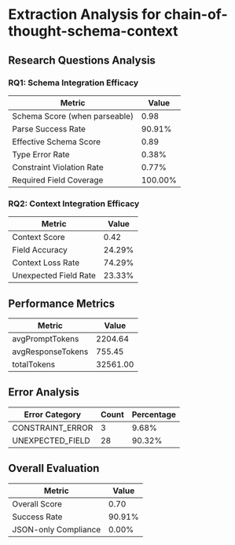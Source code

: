 # Extraction Analysis for chain-of-thought-schema-context

## Research Questions Analysis

### RQ1: Schema Integration Efficacy

| Metric | Value |
|--------|-------|
| Schema Score (when parseable) | 0.98 |
| Parse Success Rate | 90.91% |
| Effective Schema Score | 0.89 |
| Type Error Rate | 0.38% |
| Constraint Violation Rate | 0.77% |
| Required Field Coverage | 100.00% |

### RQ2: Context Integration Efficacy

| Metric | Value |
|--------|-------|
| Context Score | 0.42 |
| Field Accuracy | 24.29% |
| Context Loss Rate | 74.29% |
| Unexpected Field Rate | 23.33% |

## Performance Metrics

| Metric | Value |
|--------|-------|
| avgPromptTokens | 2204.64 |
| avgResponseTokens | 755.45 |
| totalTokens | 32561.00 |

## Error Analysis

| Error Category | Count | Percentage |
|---------------|-------|------------|
| CONSTRAINT_ERROR | 3 | 9.68% |
| UNEXPECTED_FIELD | 28 | 90.32% |

## Overall Evaluation

| Metric | Value |
|--------|-------|
| Overall Score | 0.70 |
| Success Rate | 90.91% |
| JSON-only Compliance | 0.00% |
